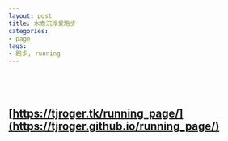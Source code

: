 ```yaml
---
layout: post
title: 水煮沉浮爱跑步
categories:
- page
tags:
- 跑步, running
---
```


<a href="https://github.com/tjroger/running_page" style="display:         inline-block;overflow:hidden;background:url(https://img.shields.io/github/stars/tjroger/running_page.svg?style=social) no-repeat;width:135px;height:40px;"></a>

[https://tjroger.tk/running_page/](https://tjroger.github.io/running_page/)
----
